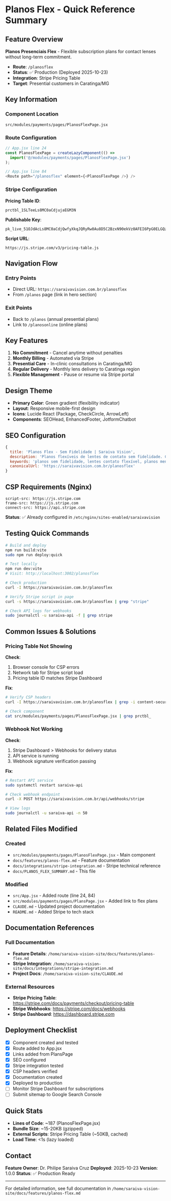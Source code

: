 # Planos Flex - Quick Reference Summary

## Feature Overview

**Planos Presenciais Flex** - Flexible subscription plans for contact lenses without long-term commitment.

- **Route**: `/planosflex`
- **Status**: ✅ Production (Deployed 2025-10-23)
- **Integration**: Stripe Pricing Table
- **Target**: Presential customers in Caratinga/MG

## Key Information

### Component Location
```
src/modules/payments/pages/PlanosFlexPage.jsx
```

### Route Configuration
```javascript
// App.jsx line 24
const PlanosFlexPage = createLazyComponent(() =>
  import('@/modules/payments/pages/PlanosFlexPage.jsx')
);

// App.jsx line 84
<Route path="/planosflex" element={<PlanosFlexPage />} />
```

### Stripe Configuration

**Pricing Table ID**:
```
prctbl_1SLTeeLs8MC0aCdjujaEGM3N
```

**Publishable Key**:
```
pk_live_51OJdAcLs8MC0aCdjQwfyXkqJQRyRw0Au8D5C2BzxN90ekVz0AFEI6PpG0ELGQzJiRZZkWTu4Rj4BcjNZpiyH3LI800SkEiSITH
```

**Script URL**:
```
https://js.stripe.com/v3/pricing-table.js
```

## Navigation Flow

### Entry Points
- Direct URL: `https://saraivavision.com.br/planosflex`
- From `/planos` page (link in hero section)

### Exit Points
- Back to `/planos` (annual presential plans)
- Link to `/planosonline` (online plans)

## Key Features

1. **No Commitment** - Cancel anytime without penalties
2. **Monthly Billing** - Automated via Stripe
3. **Presential Care** - In-clinic consultations in Caratinga/MG
4. **Regular Delivery** - Monthly lens delivery to Caratinga region
5. **Flexible Management** - Pause or resume via Stripe portal

## Design Theme

- **Primary Color**: Green gradient (flexibility indicator)
- **Layout**: Responsive mobile-first design
- **Icons**: Lucide React (Package, CheckCircle, ArrowLeft)
- **Components**: SEOHead, EnhancedFooter, JotformChatbot

## SEO Configuration

```javascript
{
  title: 'Planos Flex - Sem Fidelidade | Saraiva Vision',
  description: 'Planos flexíveis de lentes de contato sem fidelidade. Cancele quando quiser, sem burocracia.',
  keywords: 'planos sem fidelidade, lentes contato flexível, planos mensais lentes',
  canonicalUrl: 'https://saraivavision.com.br/planosflex'
}
```

## CSP Requirements (Nginx)

```nginx
script-src: https://js.stripe.com
frame-src: https://js.stripe.com
connect-src: https://api.stripe.com
```

**Status**: ✅ Already configured in `/etc/nginx/sites-enabled/saraivavision`

## Testing Quick Commands

```bash
# Build and deploy
npm run build:vite
sudo npm run deploy:quick

# Test locally
npm run dev:vite
# Visit: http://localhost:3002/planosflex

# Check production
curl -I https://saraivavision.com.br/planosflex

# Verify Stripe script in page
curl -s https://saraivavision.com.br/planosflex | grep "stripe"

# Check API logs for webhooks
sudo journalctl -u saraiva-api -f | grep stripe
```

## Common Issues & Solutions

### Pricing Table Not Showing

**Check**:
1. Browser console for CSP errors
2. Network tab for Stripe script load
3. Pricing table ID matches Stripe Dashboard

**Fix**:
```bash
# Verify CSP headers
curl -I https://saraivavision.com.br/planosflex | grep -i content-security

# Check component
cat src/modules/payments/pages/PlanosFlexPage.jsx | grep prctbl_
```

### Webhook Not Working

**Check**:
1. Stripe Dashboard > Webhooks for delivery status
2. API service is running
3. Webhook signature verification passing

**Fix**:
```bash
# Restart API service
sudo systemctl restart saraiva-api

# Check webhook endpoint
curl -X POST https://saraivavision.com.br/api/webhooks/stripe

# View logs
sudo journalctl -u saraiva-api -n 50
```

## Related Files Modified

### Created
- `src/modules/payments/pages/PlanosFlexPage.jsx` - Main component
- `docs/features/planos-flex.md` - Feature documentation
- `docs/integrations/stripe-integration.md` - Stripe technical reference
- `docs/PLANOS_FLEX_SUMMARY.md` - This file

### Modified
- `src/App.jsx` - Added route (line 24, 84)
- `src/modules/payments/pages/PlansPage.jsx` - Added link to flex plans
- `CLAUDE.md` - Updated project documentation
- `README.md` - Added Stripe to tech stack

## Documentation References

### Full Documentation
- **Feature Details**: `/home/saraiva-vision-site/docs/features/planos-flex.md`
- **Stripe Integration**: `/home/saraiva-vision-site/docs/integrations/stripe-integration.md`
- **Project Docs**: `/home/saraiva-vision-site/CLAUDE.md`

### External Resources
- **Stripe Pricing Table**: https://stripe.com/docs/payments/checkout/pricing-table
- **Stripe Webhooks**: https://stripe.com/docs/webhooks
- **Stripe Dashboard**: https://dashboard.stripe.com

## Deployment Checklist

- [x] Component created and tested
- [x] Route added to App.jsx
- [x] Links added from PlansPage
- [x] SEO configured
- [x] Stripe integration tested
- [x] CSP headers verified
- [x] Documentation created
- [x] Deployed to production
- [ ] Monitor Stripe Dashboard for subscriptions
- [ ] Submit sitemap to Google Search Console

## Quick Stats

- **Lines of Code**: ~187 (PlanosFlexPage.jsx)
- **Bundle Size**: ~15-20KB (gzipped)
- **External Scripts**: Stripe Pricing Table (~50KB, cached)
- **Load Time**: <1s (lazy loaded)

## Contact

**Feature Owner**: Dr. Philipe Saraiva Cruz
**Deployed**: 2025-10-23
**Version**: 1.0.0
**Status**: ✅ Production Ready

---

For detailed information, see full documentation in `/home/saraiva-vision-site/docs/features/planos-flex.md`
